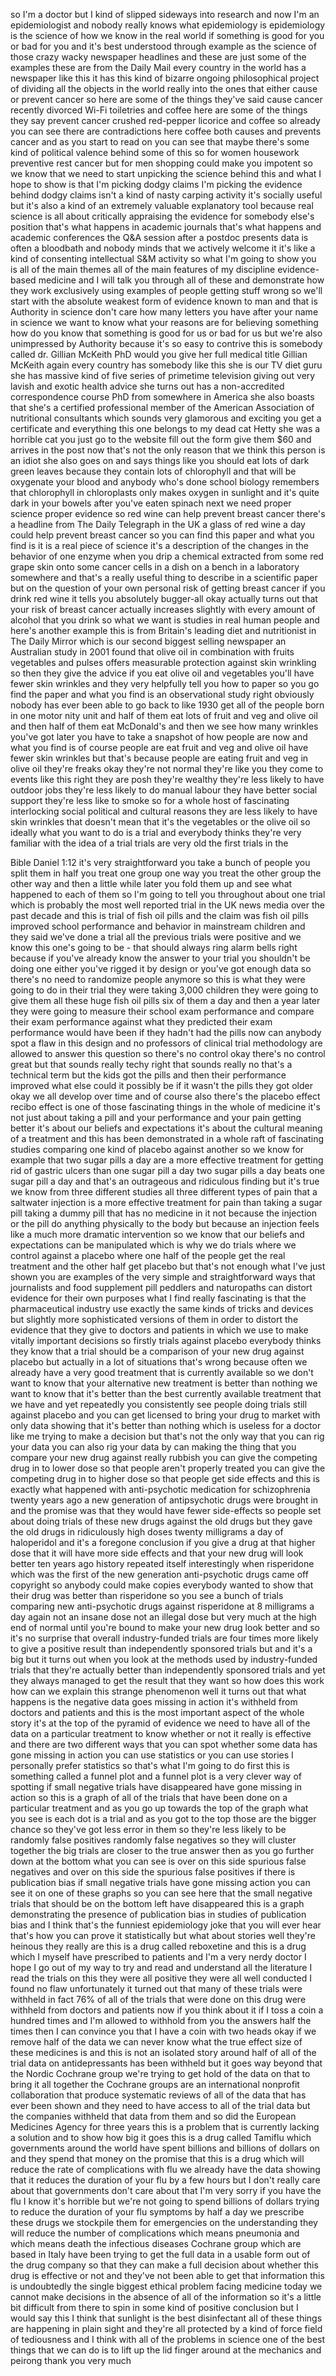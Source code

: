 
so I&#39;m a doctor but I kind of slipped
sideways into research and now I&#39;m an
epidemiologist and nobody really knows
what epidemiology is epidemiology is the
science of how we know in the real world
if something is good for you or bad for
you and it&#39;s best understood through
example as the science of those crazy
wacky newspaper headlines and these are
just some of the examples these are from
the Daily Mail every country in the
world has a newspaper like this it has
this kind of bizarre ongoing
philosophical project of dividing all
the objects in the world really into the
ones that either cause or prevent cancer
so here are some of the things they&#39;ve
said cause cancer recently divorced
Wi-Fi toiletries and coffee here are
some of the things they say prevent
cancer crushed red-pepper licorice and
coffee so already you can see there are
contradictions here coffee both causes
and prevents cancer and as you start to
read on you can see that maybe there&#39;s
some kind of political valence behind
some of this so for women housework
preventive rest cancer but for men
shopping could make you impotent so we
know that we need to start unpicking the
science behind this and what I hope to
show is that I&#39;m picking dodgy claims
I&#39;m picking the evidence behind dodgy
claims isn&#39;t a kind of nasty carping
activity it&#39;s socially useful but it&#39;s
also a kind of an extremely valuable
explanatory tool because real science is
all about critically appraising the
evidence for somebody else&#39;s position
that&#39;s what happens in academic journals
that&#39;s what happens and academic
conferences the Q&amp;A session after a
postdoc presents data is often a
bloodbath and nobody minds that we
actively welcome it it&#39;s like a kind of
consenting intellectual S&amp;M activity so
what I&#39;m going to show you is all of the
main themes all of the main features of
my discipline evidence-based medicine
and I will talk you through all of these
and demonstrate how they work
exclusively using examples of people
getting stuff wrong so we&#39;ll start with
the absolute weakest form of evidence
known to man and that is Authority in
science
don&#39;t care how many letters you have
after your name in science we want to
know what your reasons are for believing
something how do you know that something
is good for us or bad for us but we&#39;re
also unimpressed by Authority because
it&#39;s so easy to contrive this is
somebody called dr. Gillian McKeith PhD
would you give her full medical title
Gillian McKeith again every country has
somebody like this she is our TV diet
guru she has massive kind of five series
of primetime television giving out very
lavish and exotic health advice she
turns out has a non-accredited
correspondence course PhD from somewhere
in America she also boasts that she&#39;s a
certified professional member of the
American Association of nutritional
consultants which sounds very glamorous
and exciting you get a certificate and
everything this one belongs to my dead
cat Hetty she was a horrible cat you
just go to the website fill out the form
give them $60 and arrives in the post
now that&#39;s not the only reason that we
think this person is an idiot she also
goes on and says things like you should
eat lots of dark green leaves because
they contain lots of chlorophyll and
that will be oxygenate your blood and
anybody who&#39;s done school biology
remembers that chlorophyll in
chloroplasts only makes oxygen in
sunlight and it&#39;s quite dark in your
bowels after you&#39;ve eaten spinach next
we need proper science proper evidence
so red wine can help prevent breast
cancer there&#39;s a headline from The Daily
Telegraph in the UK a glass of red wine
a day could help prevent breast cancer
so you can find this paper and what you
find is it is a real piece of science
it&#39;s a description of the changes in the
behavior of one enzyme when you drip a
chemical extracted from some red grape
skin onto some cancer cells in a dish on
a bench in a laboratory somewhere and
that&#39;s a really useful thing to describe
in a scientific paper but on the
question of your own personal risk of
getting breast cancer if you drink red
wine it tells you absolutely bugger-all
okay actually turns out that your risk
of breast cancer actually increases
slightly with every amount of alcohol
that you drink so what we want is
studies in real human people and here&#39;s
another example this is from Britain&#39;s
leading diet and nutritionist in The
Daily Mirror which is our second biggest
selling newspaper an Australian study in
2001 found that olive oil in combination
with fruits vegetables and pulses offers
measurable protection against skin
wrinkling so then they give the advice
if you eat olive oil and vegetables
you&#39;ll have fewer skin wrinkles and they
very helpfully tell you how to
paper so you go find the paper and what
you find is an observational study right
obviously nobody has ever been able to
go back to like 1930 get all of the
people born in one motor nity unit and
half of them eat lots of fruit and veg
and olive oil and then half of them eat
McDonald&#39;s and then we see how many
wrinkles you&#39;ve got later you have to
take a snapshot of how people are now
and what you find is of course people
are eat fruit and veg and olive oil have
fewer skin wrinkles but that&#39;s because
people are eating fruit and veg in olive
oil they&#39;re freaks okay they&#39;re not
normal they&#39;re like you they come to
events like this right
they are posh they&#39;re wealthy they&#39;re
less likely to have outdoor jobs they&#39;re
less likely to do manual labour they
have better social support they&#39;re less
like to smoke so for a whole host of
fascinating interlocking social
political and cultural reasons they are
less likely to have skin wrinkles that
doesn&#39;t mean that it&#39;s the vegetables or
the olive oil
so ideally what you want to do is a
trial and everybody thinks they&#39;re very
familiar with the idea of a trial trials
are very old the first trials in the

Bible Daniel 1:12 it&#39;s very
straightforward you take a bunch of
people you split them in half you treat
one group one way you treat the other
group the other way and then a little
while later you fold them up and see
what happened to each of them so I&#39;m
going to tell you throughout about one
trial which is probably the most well
reported trial in the UK news media over
the past decade and this is trial of
fish oil pills and the claim was fish
oil pills improved school performance
and behavior in mainstream children and
they said we&#39;ve done a trial all the
previous trials were positive and we
know this one&#39;s going to be - that
should always ring alarm bells right
because if you&#39;ve already know the
answer to your trial you shouldn&#39;t be
doing one either you&#39;ve rigged it by
design or you&#39;ve got enough data so
there&#39;s no need to randomize people
anymore so this is what they were going
to do in their trial they were taking
3,000 children they were going to give
them all these huge fish oil pills six
of them a day and then a year later they
were going to measure their school exam
performance and compare their exam
performance against what they predicted
their exam performance would have been
if they hadn&#39;t had the pills
now can anybody spot a flaw in this
design and no professors of clinical
trial methodology are allowed to answer
this question so there&#39;s no control okay
there&#39;s no control great but that sounds
really techy right that sounds really no
that&#39;s a technical term but the kids got
the pills and then their performance
improved what else could it possibly be
if it wasn&#39;t the pills they got older
okay we all develop over time and of
course also there&#39;s the placebo effect
recibo effect is one of those
fascinating things in the whole of
medicine it&#39;s not just about taking a
pill and your performance and your pain
getting better
it&#39;s about our beliefs and expectations
it&#39;s about the cultural meaning of a
treatment and this has been demonstrated
in a whole raft of fascinating studies
comparing one kind of placebo against
another so we know for example that two
sugar pills a day are a more effective
treatment for getting rid of gastric
ulcers than one sugar pill a day two
sugar pills a day beats one sugar pill a
day and that&#39;s an outrageous and
ridiculous finding but it&#39;s true we know
from three different studies all three
different types of pain that a saltwater
injection is a more effective treatment
for pain than taking a sugar pill taking
a dummy pill that has no medicine in it
not because the injection or the pill do
anything physically to the body but
because an injection feels like a much
more dramatic intervention so we know
that our beliefs and expectations can be
manipulated which is why we do trials
where we control
against a placebo where one half of the
people get the real treatment and the
other half get placebo but that&#39;s not
enough what I&#39;ve just shown you are
examples of the very simple and
straightforward ways that journalists
and food supplement pill peddlers and
naturopaths can distort evidence for
their own purposes what I find really
fascinating is that the pharmaceutical
industry use exactly the same kinds of
tricks and devices but slightly more
sophisticated versions of them in order
to distort the evidence that they give
to doctors and patients in which we use
to make vitally important decisions so
firstly trials against placebo everybody
thinks they know that a trial should be
a comparison of your new drug against
placebo but actually in a lot of
situations that&#39;s wrong because often we
already have a very good treatment that
is currently available so we don&#39;t want
to know that your alternative new
treatment is better than nothing we want
to know that it&#39;s better than the best
currently available treatment that we
have and yet repeatedly you consistently
see people doing trials still against
placebo and you can get licensed to
bring your drug to market with only data
showing that it&#39;s better than nothing
which is useless for a doctor like me
trying to make a decision but that&#39;s not
the only way that you can rig your data
you can also rig your data by can making
the thing that you compare your new drug
against really rubbish you can give the
competing drug in to lower dose so that
people aren&#39;t properly treated you can
give the competing drug in to higher
dose so that people get side effects and
this is exactly what happened with
anti-psychotic medication for
schizophrenia twenty years ago a new
generation of antipsychotic drugs were
brought in and the promise was that they
would have fewer side-effects so people
set about doing trials of these new
drugs against the old drugs but they
gave the old drugs in ridiculously high
doses twenty milligrams a day of
haloperidol and it&#39;s a foregone
conclusion if you give a drug at that
higher dose that it will have more side
effects and that your new drug will look
better
ten years ago history repeated itself
interestingly when risperidone which was
the first of the new generation
anti-psychotic drugs came off copyright
so anybody could make copies everybody
wanted to show that their drug was
better than risperidone so you see a
bunch of trials comparing new
anti-psychotic drugs against risperidone
at 8 milligrams a day again not an
insane dose not an illegal dose but very
much at the high end of normal until
you&#39;re bound to make your new drug look
better and so it&#39;s no surprise that
overall industry-funded trials are four
times more likely to give a positive
result than independently sponsored
trials but and it&#39;s a big but
it turns out when you look at the
methods used by industry-funded trials
that they&#39;re actually better than
independently sponsored trials and yet
they always managed to get the result
that they want so how does this work how
can we explain this strange phenomenon
well it turns out that what happens is
the negative data goes missing in action
it&#39;s withheld from doctors and patients
and this is the most important aspect of
the whole story it&#39;s at the top of the
pyramid of evidence we need to have all
of the data on a particular treatment to
know whether or not it really is
effective and there are two different
ways that you can spot whether some data
has gone missing in action you can use
statistics or you can use stories I
personally prefer statistics so that&#39;s
what I&#39;m going to do first this is
something called a funnel plot and a
funnel plot is a very clever way of
spotting if small negative trials have
disappeared have gone missing in action
so this is a graph of all of the trials
that have been done on a particular
treatment and as you go up towards the
top of the graph what you see is each
dot is a trial and as you got to the top
those are the bigger chance so they&#39;ve
got less error in them so they&#39;re less
likely to be randomly false positives
randomly false negatives so they will
cluster together the big trials are
closer to the true answer then as you go
further down at the bottom what you can
see is over on this side spurious false
negatives and over on this side the
spurious false positives if there is
publication bias if small negative
trials have gone missing action you can
see it on one of these graphs so you can
see here that the small negative trials
that should be on the bottom left have
disappeared this is a graph
demonstrating the presence of
publication bias in studies of
publication bias and I think that&#39;s the
funniest epidemiology joke that you will
ever hear that&#39;s how you can prove it
statistically but what about stories
well they&#39;re heinous they really are
this is a drug called reboxetine and
this is a drug which I myself have
prescribed to patients and I&#39;m a very
nerdy doctor I hope I go out of my way
to try and read and understand all the
literature I read the trials on this
they were all positive they were all
well conducted I found no flaw
unfortunately it turned out that many of
these trials were withheld in fact 76%
of all of the trials that were done on
this drug were withheld from doctors and
patients now if you think about it if I
toss a coin a hundred times and I&#39;m
allowed to withhold from you the answers
half the times
then I can convince you that I have a
coin with two heads okay
if we remove half of the data we can
never know what the true effect size of
these medicines is and this is not an
isolated story around half of all of the
trial data on antidepressants has been
withheld but it goes way beyond that the
Nordic Cochrane group we&#39;re trying to
get hold of the data on that to bring it
all together the Cochrane groups are an
international nonprofit collaboration
that produce systematic reviews of all
of the data that has ever been shown and
they need to have access to all of the
trial data but the companies withheld
that data from them and so did the
European Medicines Agency for three
years this is a problem that is
currently lacking a solution and to show
how big it goes this is a drug called
Tamiflu which governments around the
world have spent billions and billions
of dollars on and they spend that money
on the promise that this is a drug which
will reduce the rate of complications
with flu we already have the data
showing that it reduces the duration of
your flu by a few hours but I don&#39;t
really care about that governments don&#39;t
care about that I&#39;m very sorry if you
have the flu I know it&#39;s horrible but
we&#39;re not going to spend billions of
dollars trying to reduce the duration of
your flu symptoms by half a day we
prescribe these drugs we stockpile them
for emergencies on the understanding
they will reduce the number of
complications which means pneumonia and
which means death the infectious
diseases Cochrane group which are based
in Italy have been trying to get the
full data in a usable form out of the
drug company so that they can make a
full decision about whether this drug is
effective or not and they&#39;ve not been
able to get that information this is
undoubtedly the single biggest ethical
problem facing medicine today we cannot
make decisions in the absence of all of
the information so it&#39;s a little bit
difficult from there to spin in some
kind of positive conclusion
but I would say this I think that
sunlight is the best disinfectant all of
these things are happening in plain
sight and they&#39;re all protected by a
kind of force field of tediousness and I
think with all of the problems in
science one of the best things that we
can do is to lift up the lid finger
around at the mechanics and peirong
thank you very much
